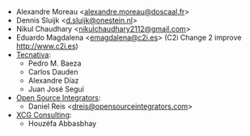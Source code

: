 - Alexandre Moreau \<<alexandre.moreau@doscaal.fr>\>
- Dennis Sluijk \<<d.sluijk@onestein.nl>\>
- Nikul Chaudhary \<<nikulchaudhary2112@gmail.com>\>
- Eduardo Magdalena \<<emagdalena@c2i.es>\> (C2i Change 2 improve
  <http://www.c2i.es>)
- [Tecnativa](https://www.tecnativa.com):
  - Pedro M. Baeza
  - Carlos Dauden
  - Alexandre Díaz
  - Juan José Seguí
- [Open Source Integrators](https://www.opensourceintegrators.com):
  - Daniel Reis \<<dreis@opensourceintegrators.com>\>
- [XCG Consulting](https://xcg-consulting.fr):
  - Houzéfa Abbasbhay

